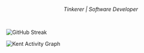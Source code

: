 _<p align="center">Tinkerer | Software Developer</p>_

<br />

![GitHub Streak](https://github-readme-streak-stats.herokuapp.com/?user=kentlouisetonino&theme=android-dark&card_width=921)

![Kent Activity Graph](https://github-readme-activity-graph.vercel.app/graph?username=kentlouisetonino&theme=high-contrast)
